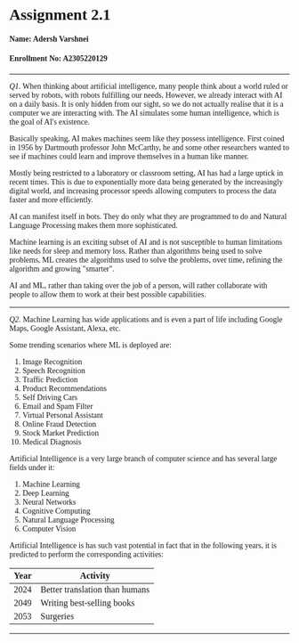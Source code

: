 <span style = "font-family:Nunito">

# Assignment 2.1
#### Name: Adersh Varshnei
#### Enrollment No: A2305220129
---
*Q1.*
When thinking about artificial intelligence, many people think about a world ruled or served by robots, with robots fulfilling our needs. However, we already interact with AI on a daily basis. It is only hidden from our sight, so we do not actually realise that it is a computer we are interacting with. The AI simulates some human intelligence, which is the goal of AI's existence.

Basically speaking, AI makes machines seem like they possess intelligence. First coined in 1956 by Dartmouth professor John McCarthy, he and some other researchers wanted to see if machines could learn and improve themselves in a human like manner.

Mostly being restricted to a laboratory or classroom setting, AI has had a large uptick in recent times. This is due to exponentially more data being generated by the increasingly digital world, and increasing processor speeds allowing computers to process the data faster and more efficiently.

AI can manifest itself in bots. They do only what they are programmed to do and Natural Language Processing makes them more sophisticated.

Machine learning is an exciting subset of AI and is not susceptible to human limitations like needs for sleep and memory loss. Rather than algorithms being used to solve problems, ML creates the algorithms used to solve the problems, over time, refining the algorithm and growing "smarter".

AI and ML, rather than taking over the job of a person, will rather collaborate with people to allow them to work at their best possible capabilities.

---
*Q2.*
Machine Learning has wide applications and is even a part of life including Google Maps, Google Assistant, Alexa, etc.

Some trending scenarios where ML is deployed are:
1. Image Recognition
2. Speech Recognition
3. Traffic Prediction
4. Product Recommendations
5. Self Driving Cars
6. Email and Spam Filter
7. Virtual Personal Assistant
8. Online Fraud Detection
9. Stock Market Prediction
10. Medical Diagnosis

Artificial Intelligence is a very large branch of computer science and has several large fields under it:
1. Machine Learning
2. Deep Learning
3. Neural Networks
4. Cognitive Computing
5. Natural Language Processing
6. Computer Vision

Artificial Intelligence is has such vast potential in fact that in the following years, it is predicted to perform the corresponding activities:

|Year|Activity|
|---|---|
|2024|Better translation than humans|
|2049|Writing best-selling books|
|2053|Surgeries|

---

</span>
